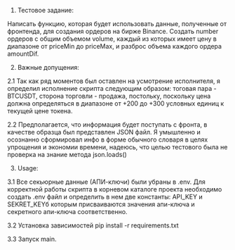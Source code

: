 1. Тестовое задание:

Написать функцию, которая будет использовать данные, полученные от фронтенда, для создания ордеров на бирже Binance. Создать number ордеров с общим объемом volume, каждый из которых имеет цену в диапазоне от priceMin до priceMax, и разброс объема каждого ордера amountDif.

2. Важные допущения:

2.1 Так как ряд моментов был оставлен на усмотрение исполнителя, я определил исполнение скрипта следующим образом: тоговая пара - BTCUSDT, сторона торговли - продажа, постольку, поскольку цена должна определяться в диапазоне от +200 до +300 условных единиц к текущей цене токена.

2.2 Предполагается, что информация будет поступать с фронта, в качестве образца был представлен JSON файл. Я умышленно и осознанно сформировал инфо в форме обычного словаря в целях упрощения и экономии времени, надеюсь, что целью тестового была не проверка на знание метода json.loads()

3. Usage:

3.1 Все секьюрные данные (АПИ-ключи) были убраны в .env. Для корректной работы скрипта в корневом каталоге проекта необходимо создать .env файл и определить в нем две константы: API_KEY и SEKRET_KEYб которым присваиваются значения апи-ключа и секретного апи-ключа соответственно.

3.2 Установка зависимостей pip install -r requirements.txt

3.3 Запуск main.
